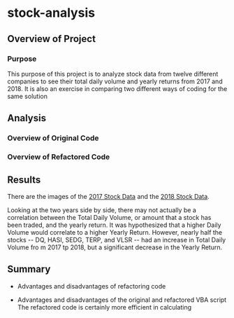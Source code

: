 # stock-analysis


## Overview of Project


### Purpose
This purpose of this project is to analyze stock data from twelve different companies to see their total daily volume and yearly returns from 2017 and 2018. It is also an exercise in comparing two different ways of coding for the same solution

## Analysis

### Overview of Original Code


### Overview of Refactored Code


## Results
There are the images of the [2017 Stock Data](Resources/VBA_Challenge_2017.png) and the [2018 Stock Data](Resources/VBA_Challenge_2018.png).

Looking at the two years side by side, there may not actually be a correlation between the Total Daily Volume, or amount that a stock has been traded, and the yearly return. It was hypothesized that a higher Daily Volume would correlate to a higher Yearly Return. However, nearly half the stocks -- DQ, HASI, SEDG, TERP, and VLSR -- had an increase in Total Daily Volume fro m 2017 tp 2018, but a significant decrease in the Yearly Return.


## Summary

- Advantages and disadvantages of refactoring code


- Advantages and disadvantages of the original and refactored VBA script
The refactored code is certainly more efficient in calculating 
